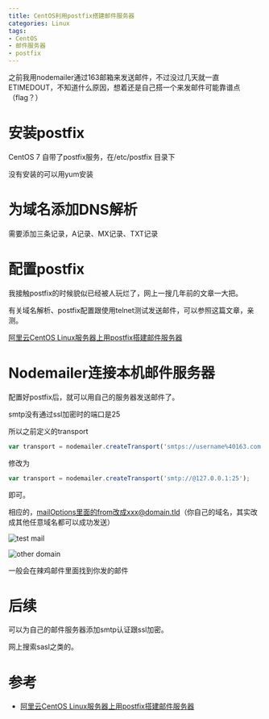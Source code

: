 ```yaml
---
title: CentOS利用postfix搭建邮件服务器
categories: Linux
tags:
- CentOS
- 邮件服务器
- postfix
---
```


之前我用nodemailer通过163邮箱来发送邮件，不过没过几天就一直ETIMEDOUT，不知道什么原因，想着还是自己搭一个来发邮件可能靠谱点（flag？）

# 安装postfix

CentOS 7 自带了postfix服务，在/etc/postfix 目录下

没有安装的可以用yum安装

# 为域名添加DNS解析

需要添加三条记录，A记录、MX记录、TXT记录

# 配置postfix

我接触postfix的时候貌似已经被人玩烂了，网上一搜几年前的文章一大把。

有关域名解析、postfix配置跟使用telnet测试发送邮件，可以参照这篇文章，亲测。

[阿里云CentOS Linux服务器上用postfix搭建邮件服务器][]

# Nodemailer连接本机邮件服务器

配置好postfix后，就可以用自己的服务器发送邮件了。

smtp没有通过ssl加密时的端口是25

所以之前定义的transport

```javascript
var transport = nodemailer.createTransport('smtps://username%40163.com:password@smtp.163.com');
```

修改为

```javascript
var transport = nodemailer.createTransport('smtp://@127.0.0.1:25');
```

即可。

相应的，mailOptions里面的from改成xxx@domain.tld（你自己的域名，其实改成其他任意域名都可以成功发送）


![test mail](http://img.blog.csdn.net/20160831012617040)

![other domain](http://img.blog.csdn.net/20160831012638899)

一般会在辣鸡邮件里面找到你发的邮件

# 后续

可以为自己的邮件服务器添加smtp认证跟ssl加密。

网上搜索sasl之类的。

# 参考

* [阿里云CentOS Linux服务器上用postfix搭建邮件服务器][]




[阿里云CentOS Linux服务器上用postfix搭建邮件服务器]: http://www.cnblogs.com/dudu/archive/2012/12/12/linux-postfix-mailserver.html
